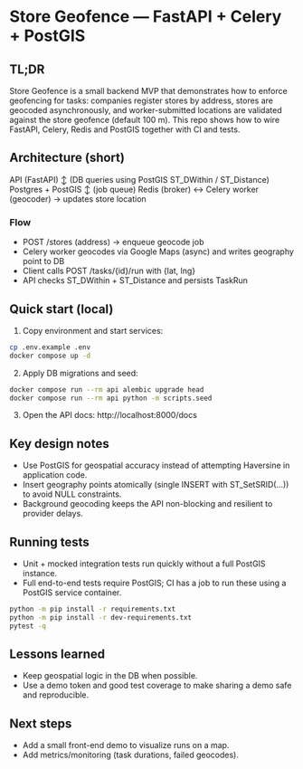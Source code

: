 # Store Geofence — FastAPI + Celery + PostGIS

## TL;DR

Store Geofence is a small backend MVP that demonstrates how to enforce geofencing for tasks: companies register stores by address, stores are geocoded asynchronously, and worker-submitted locations are validated against the store geofence (default 100 m). This repo shows how to wire FastAPI, Celery, Redis and PostGIS together with CI and tests.

## Architecture (short)

API (FastAPI)
  ↕ (DB queries using PostGIS ST_DWithin / ST_Distance)
Postgres + PostGIS
  ↕ (job queue)
Redis (broker)
  ↔ Celery worker (geocoder) → updates store location

### Flow
- POST /stores (address) → enqueue geocode job
- Celery worker geocodes via Google Maps (async) and writes geography point to DB
- Client calls POST /tasks/{id}/run with {lat, lng}
- API checks ST_DWithin + ST_Distance and persists TaskRun

## Quick start (local)

1. Copy environment and start services:

```bash
cp .env.example .env
docker compose up -d
```

2. Apply DB migrations and seed:

```bash
docker compose run --rm api alembic upgrade head
docker compose run --rm api python -m scripts.seed
```

3. Open the API docs: http://localhost:8000/docs

## Key design notes
- Use PostGIS for geospatial accuracy instead of attempting Haversine in application code.
- Insert geography points atomically (single INSERT with ST_SetSRID(...)) to avoid NULL constraints.
- Background geocoding keeps the API non-blocking and resilient to provider delays.

## Running tests
- Unit + mocked integration tests run quickly without a full PostGIS instance.
- Full end-to-end tests require PostGIS; CI has a job to run these using a PostGIS service container.

```bash
python -m pip install -r requirements.txt
python -m pip install -r dev-requirements.txt
pytest -q
```

## Lessons learned
- Keep geospatial logic in the DB when possible.
- Use a demo token and good test coverage to make sharing a demo safe and reproducible.

## Next steps
- Add a small front-end demo to visualize runs on a map.
- Add metrics/monitoring (task durations, failed geocodes).